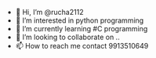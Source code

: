 - 👋 Hi, I’m @rucha2112
- 👀 I’m interested in python programming
- 🌱 I’m currently learning #C programming 
- 💞️ I’m looking to collaborate on ..
- 📫 How to reach me contact 9913510649


<!---
rucha2112/rucha2112 is a ✨ special ✨ repository because its `README.md` (this file) appears on your GitHub profile.
You can click the Preview link to take a look at your changes.
--->

